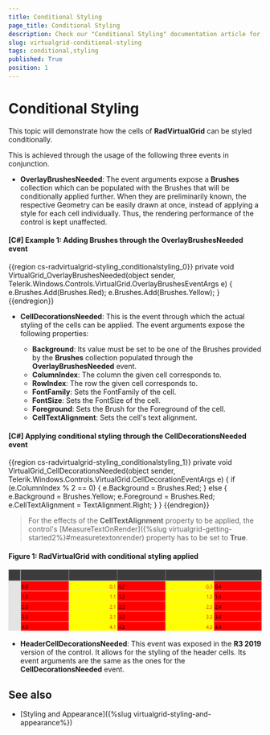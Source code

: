 ```yaml
---
title: Conditional Styling
page_title: Conditional Styling
description: Check our "Conditional Styling" documentation article for the RadVirtualGrid WPF control.
slug: virtualgrid-conditional-styling
tags: conditional,styling
published: True
position: 1
---
```


# Conditional Styling

This topic will demonstrate how the cells of __RadVirtualGrid__ can be styled conditionally.

This is achieved through the usage of the following three events in conjunction.

* __OverlayBrushesNeeded__: The event arguments expose a __Brushes__ collection which can be populated with the Brushes that will be conditionally applied further. When they are preliminarily known, the respective Geometry can be easily drawn at once, instead of applying a style for each cell individually. Thus, the rendering performance of the control is kept unaffected.

#### __[C#] Example 1: Adding Brushes through the OverlayBrushesNeeded event__

{{region cs-radvirtualgrid-styling_conditionalstyling_0}}
	private void VirtualGrid_OverlayBrushesNeeded(object sender, 
            Telerik.Windows.Controls.VirtualGrid.OverlayBrushesEventArgs e)
        {
            e.Brushes.Add(Brushes.Red);
            e.Brushes.Add(Brushes.Yellow);
        }
{{endregion}}

* __CellDecorationsNeeded__: This is the event through which the actual styling of the cells can be applied. The event arguments expose the following properties:

	- __Background__: Its value must be set to be one of the Brushes provided by the __Brushes__ collection populated through the __OverlayBrushesNeeded__ event.
	- __ColumnIndex__: The column the given cell corresponds to.
	- __RowIndex__: The row the given cell corresponds to.
	- __FontFamily__: Sets the FontFamily of the cell.
	- __FontSize__: Sets the FontSize of the cell.
	- __Foreground__: Sets the Brush for the Foreground of the cell.
	- __CellTextAlignment__: Sets the cell's text alignment.

#### __[C#] Applying conditional styling through the CellDecorationsNeeded event__

{{region cs-radvirtualgrid-styling_conditionalstyling_1}}
	private void VirtualGrid_CellDecorationsNeeded(object sender, 
            Telerik.Windows.Controls.VirtualGrid.CellDecorationEventArgs e)
        {
            if (e.ColumnIndex % 2 == 0)
            {
                e.Background = Brushes.Red;
            }
            else
            {
                e.Background = Brushes.Yellow;
                e.Foreground = Brushes.Red;
                e.CellTextAlignment = TextAlignment.Right;
            }
        }
{{endregion}}

>For the effects of the **CellTextAlignment** property to be applied, the control's [MeasureTextOnRender]({%slug virtualgrid-getting-started2%}#measuretextonrender) property has to be set to **True**.

#### __Figure 1: RadVirtualGrid with conditional styling applied__

![RadVirtualGrid with conditional styling applied](images/RadVirtualGrid_Styling_02.png)

* __HeaderCellDecorationsNeeded__: This event was exposed in the __R3 2019__ version of the control. It allows for the styling of the header cells. Its event arguments are the same as the ones for the __CellDecorationsNeeded__ event.

## See also

* [Styling and Appearance]({%slug virtualgrid-styling-and-appearance%})

